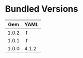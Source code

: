 # Bundled Versions

| Gem    | YAML   |
|--------|--------|
| 1.0.2  | ↾      |
| 1.0.1  | ↾      |
| 1.0.0  | 4.1.2  |
